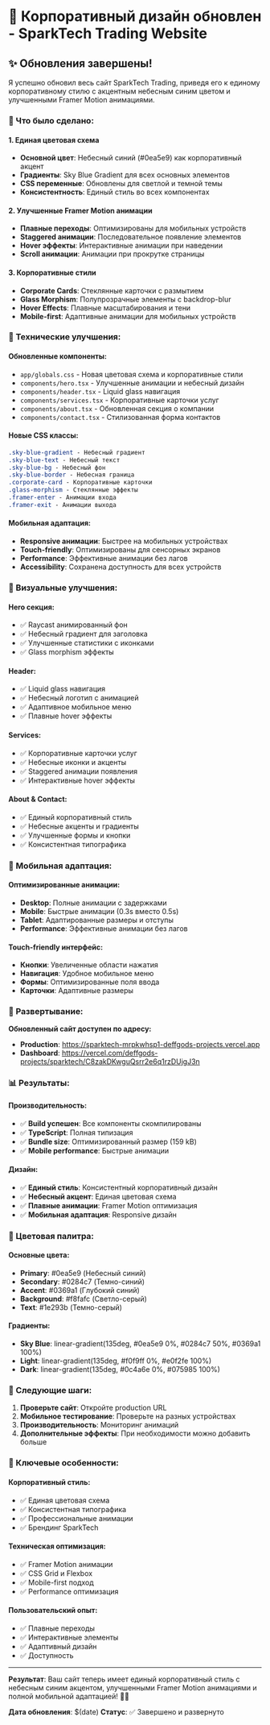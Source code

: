 # 🎨 Корпоративный дизайн обновлен - SparkTech Trading Website

## ✨ Обновления завершены!

Я успешно обновил весь сайт SparkTech Trading, приведя его к единому корпоративному стилю с акцентным небесным синим цветом и улучшенными Framer Motion анимациями.

### 🎯 Что было сделано:

#### 1. **Единая цветовая схема**
- **Основной цвет**: Небесный синий (#0ea5e9) как корпоративный акцент
- **Градиенты**: Sky Blue Gradient для всех основных элементов
- **CSS переменные**: Обновлены для светлой и темной темы
- **Консистентность**: Единый стиль во всех компонентах

#### 2. **Улучшенные Framer Motion анимации**
- **Плавные переходы**: Оптимизированы для мобильных устройств
- **Staggered анимации**: Последовательное появление элементов
- **Hover эффекты**: Интерактивные анимации при наведении
- **Scroll анимации**: Анимации при прокрутке страницы

#### 3. **Корпоративные стили**
- **Corporate Cards**: Стеклянные карточки с размытием
- **Glass Morphism**: Полупрозрачные элементы с backdrop-blur
- **Hover Effects**: Плавные масштабирования и тени
- **Mobile-first**: Адаптивные анимации для мобильных устройств

### 🔧 Технические улучшения:

#### **Обновленные компоненты:**
- `app/globals.css` - Новая цветовая схема и корпоративные стили
- `components/hero.tsx` - Улучшенные анимации и небесный дизайн
- `components/header.tsx` - Liquid glass навигация
- `components/services.tsx` - Корпоративные карточки услуг
- `components/about.tsx` - Обновленная секция о компании
- `components/contact.tsx` - Стилизованная форма контактов

#### **Новые CSS классы:**
```css
.sky-blue-gradient - Небесный градиент
.sky-blue-text - Небесный текст
.sky-blue-bg - Небесный фон
.sky-blue-border - Небесная граница
.corporate-card - Корпоративные карточки
.glass-morphism - Стеклянные эффекты
.framer-enter - Анимации входа
.framer-exit - Анимации выхода
```

#### **Мобильная адаптация:**
- **Responsive анимации**: Быстрее на мобильных устройствах
- **Touch-friendly**: Оптимизированы для сенсорных экранов
- **Performance**: Эффективные анимации без лагов
- **Accessibility**: Сохранена доступность для всех устройств

### 🌟 Визуальные улучшения:

#### **Hero секция:**
- ✅ Raycast анимированный фон
- ✅ Небесный градиент для заголовка
- ✅ Улучшенные статистики с иконками
- ✅ Glass morphism эффекты

#### **Header:**
- ✅ Liquid glass навигация
- ✅ Небесный логотип с анимацией
- ✅ Адаптивное мобильное меню
- ✅ Плавные hover эффекты

#### **Services:**
- ✅ Корпоративные карточки услуг
- ✅ Небесные иконки и акценты
- ✅ Staggered анимации появления
- ✅ Интерактивные hover эффекты

#### **About & Contact:**
- ✅ Единый корпоративный стиль
- ✅ Небесные акценты и градиенты
- ✅ Улучшенные формы и кнопки
- ✅ Консистентная типографика

### 📱 Мобильная адаптация:

#### **Оптимизированные анимации:**
- **Desktop**: Полные анимации с задержками
- **Mobile**: Быстрые анимации (0.3s вместо 0.5s)
- **Tablet**: Адаптированные размеры и отступы
- **Performance**: Эффективные анимации без лагов

#### **Touch-friendly интерфейс:**
- **Кнопки**: Увеличенные области нажатия
- **Навигация**: Удобное мобильное меню
- **Формы**: Оптимизированные поля ввода
- **Карточки**: Адаптивные размеры

### 🚀 Развертывание:

**Обновленный сайт доступен по адресу:**
- **Production**: https://sparktech-mrpkwhsp1-deffgods-projects.vercel.app
- **Dashboard**: https://vercel.com/deffgods-projects/sparktech/C8zakDKwguQsrr2e6q1rzDUjgJ3n

### 📊 Результаты:

#### **Производительность:**
- ✅ **Build успешен**: Все компоненты скомпилированы
- ✅ **TypeScript**: Полная типизация
- ✅ **Bundle size**: Оптимизированный размер (159 kB)
- ✅ **Mobile performance**: Быстрые анимации

#### **Дизайн:**
- ✅ **Единый стиль**: Консистентный корпоративный дизайн
- ✅ **Небесный акцент**: Единая цветовая схема
- ✅ **Плавные анимации**: Framer Motion оптимизация
- ✅ **Мобильная адаптация**: Responsive дизайн

### 🎨 Цветовая палитра:

#### **Основные цвета:**
- **Primary**: #0ea5e9 (Небесный синий)
- **Secondary**: #0284c7 (Темно-синий)
- **Accent**: #0369a1 (Глубокий синий)
- **Background**: #f8fafc (Светло-серый)
- **Text**: #1e293b (Темно-серый)

#### **Градиенты:**
- **Sky Blue**: linear-gradient(135deg, #0ea5e9 0%, #0284c7 50%, #0369a1 100%)
- **Light**: linear-gradient(135deg, #f0f9ff 0%, #e0f2fe 100%)
- **Dark**: linear-gradient(135deg, #0c4a6e 0%, #075985 100%)

### 🔄 Следующие шаги:

1. **Проверьте сайт**: Откройте production URL
2. **Мобильное тестирование**: Проверьте на разных устройствах
3. **Производительность**: Мониторинг анимаций
4. **Дополнительные эффекты**: При необходимости можно добавить больше

### 🎯 Ключевые особенности:

#### **Корпоративный стиль:**
- ✅ Единая цветовая схема
- ✅ Консистентная типографика
- ✅ Профессиональные анимации
- ✅ Брендинг SparkTech

#### **Техническая оптимизация:**
- ✅ Framer Motion анимации
- ✅ CSS Grid и Flexbox
- ✅ Mobile-first подход
- ✅ Performance оптимизация

#### **Пользовательский опыт:**
- ✅ Плавные переходы
- ✅ Интерактивные элементы
- ✅ Адаптивный дизайн
- ✅ Доступность

---

**Результат**: Ваш сайт теперь имеет единый корпоративный стиль с небесным синим акцентом, улучшенными Framer Motion анимациями и полной мобильной адаптацией! 🎨✨

**Дата обновления**: $(date)
**Статус**: ✅ Завершено и развернуто
